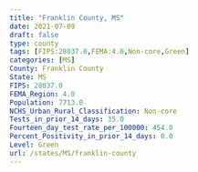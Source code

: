 ```yaml
---
title: "Franklin County, MS"
date: 2021-07-09
draft: false
type: county
tags: [FIPS:28037.0,FEMA:4.0,Non-core,Green]
categories: [MS]
County: Franklin County
State: MS
FIPS: 28037.0
FEMA_Region: 4.0
Population: 7713.0
NCHS_Urban_Rural_Classification: Non-core
Tests_in_prior_14_days: 35.0
Fourteen_day_test_rate_per_100000: 454.0
Percent_Positivity_in_prior_14_days: 0.0
Level: Green
url: /states/MS/franklin-county
---
```




